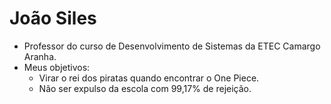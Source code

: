 # João Siles

 - Professor do curso de Desenvolvimento de Sistemas da ETEC Camargo
   Aranha.
 - Meus objetivos: 
	 - Virar o rei dos piratas quando encontrar o One Piece.
	 - Não ser expulso da escola com 99,17% de rejeição.
